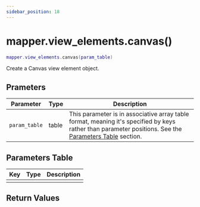 ```yaml
---
sidebar_position: 18
---
```


# mapper.view_elements.canvas()
```lua
mapper.view_elements.canvas(param_table)
```
Create a Canvas view element object.


## Prameters
|Parameter|Type|Description|
|-|-|-|
|`param_table`|table|This parameter is in associative array table format, meaning it's specified by keys rather than parameter positions. See the [Parameters Table](#parameters-table) section.|


## Parameters Table
|Key|Type|Description|
|-|-|-|
| | | |


## Return Values
